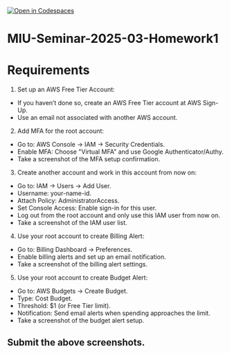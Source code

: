 [![Open in Codespaces](https://classroom.github.com/assets/launch-codespace-2972f46106e565e64193e422d61a12cf1da4916b45550586e14ef0a7c637dd04.svg)](https://classroom.github.com/open-in-codespaces?assignment_repo_id=18840335)
# MIU-Seminar-2025-03-Homework1
# Requirements
1. Set up an AWS Free Tier Account:
* If you haven’t done so, create an AWS Free Tier account at AWS Sign-Up.
* Use an email not associated with another AWS account.

2. Add MFA for the root account:
* Go to: AWS Console → IAM → Security Credentials.
* Enable MFA: Choose "Virtual MFA" and use Google Authenticator/Authy.
* Take a screenshot of the MFA setup confirmation.

3. Create another account and work in this account from now on:
* Go to: IAM → Users → Add User.
* Username: your-name-id.
* Attach Policy: AdministratorAccess.
* Set Console Access: Enable sign-in for this user.
* Log out from the root account and only use this IAM user from now on.
* Take a screenshot of the IAM user list.

4. Use your root account to create Billing Alert:
* Go to: Billing Dashboard → Preferences.
* Enable billing alerts and set up an email notification.
* Take a screenshot of the billing alert settings.

5. Use your root account to create Budget Alert:
* Go to: AWS Budgets → Create Budget.
* Type: Cost Budget.
* Threshold: $1 (or Free Tier limit).
* Notification: Send email alerts when spending approaches the limit.
* Take a screenshot of the budget alert setup.
## Submit the above screenshots.
